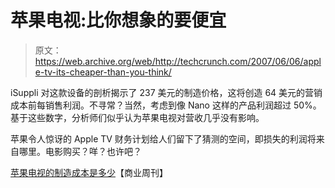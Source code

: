# 苹果电视:比你想象的要便宜

> 原文：<https://web.archive.org/web/http://techcrunch.com/2007/06/06/apple-tv-its-cheaper-than-you-think/>

iSuppli 对这款设备的剖析揭示了 237 美元的制造价格，这将创造 64 美元的营销成本前每销售利润。不寻常？当然，考虑到像 Nano 这样的产品利润超过 50%。基于这些数字，分析师们似乎认为苹果电视对营收几乎没有影响。

苹果令人惊讶的 Apple TV 财务计划给人们留下了猜测的空间，即损失的利润将来自哪里。电影购买？咩？也许吧？

[苹果电视的制造成本是多少](https://web.archive.org/web/20131113093824/http://www.businessweek.com/technology/content/jun2007/tc20070606_984317.htm)【商业周刊】